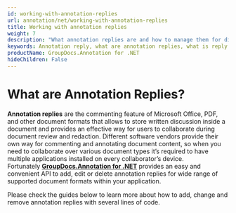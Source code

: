 ```yaml
---
id: working-with-annotation-replies
url: annotation/net/working-with-annotation-replies
title: Working with annotation replies
weight: 7
description: "What annotation replies are and how to manage them for different document types? Check this this guide and learn how to add, edit, delete annotations using GroupDocs.Annotation for .NET API."
keywords: Annotation reply, what are annotation replies, what is reply
productName: GroupDocs.Annotation for .NET
hideChildren: False
---
```

# What are Annotation Replies?

**Annotation replies** are the commenting feature of Microsoft Office, PDF, and other document formats that allows to store written discussion inside a document and provides an effective way for users to collaborate during document review and redaction. Different software vendors provide their own way for commenting and annotating document content, so when you need to collaborate over various document types it’s required to have multiple applications installed on every collaborator’s device.   
Fortunately **[GroupDocs.Annotation for .NET](https://products.groupdocs.com/annotation/net)** provides an easy and convenient API to add, edit or delete annotation replies for wide range of supported document formats within your application.

Please check the guides below to learn more about how to add, change and remove annotation replies with several lines of code.

